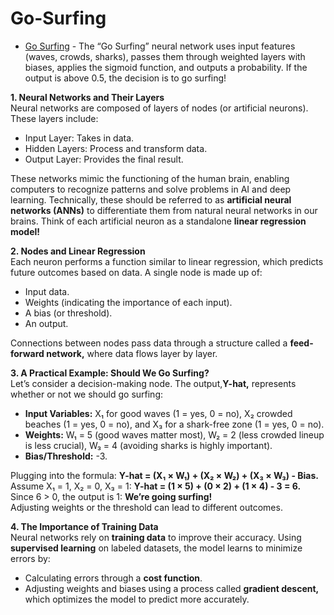 # Go-Surfing

* [Go Surfing](app.ipynb) - The “Go Surfing” neural network uses input features (waves, crowds, sharks), passes them through weighted layers with biases, applies the sigmoid function, and outputs a probability. If the output is above 0.5, the decision is to go surfing!

**1. Neural Networks and Their Layers**      
Neural networks are composed of layers of nodes (or artificial neurons). These layers include:     
* Input Layer: Takes in data.
* Hidden Layers: Process and transform data.
* Output Layer: Provides the final result.
  
These networks mimic the functioning of the human brain, enabling computers to recognize patterns and solve problems in AI and deep learning.
Technically, these should be referred to as **artificial neural networks (ANNs)** to differentiate them from natural neural networks in our brains.
Think of each artificial neuron as a standalone **linear regression model!**


**2. Nodes and Linear Regression**         
Each neuron performs a function similar to linear regression, which predicts future outcomes based on data. A single node is made up of:
* Input data.
* Weights (indicating the importance of each input).
* A bias (or threshold).
* An output.
  
Connections between nodes pass data through a structure called a **feed-forward network,** where data flows layer by layer.

**3. A Practical Example: Should We Go Surfing?**            
Let’s consider a decision-making node. The output,**Y-hat,** represents whether or not we should go surfing:

* **Input Variables:** X₁ for good waves (1 = yes, 0 = no), X₂ crowded beaches (1 = yes, 0 = no), and X₃ for a shark-free zone (1 = yes, 0 = no).     
* **Weights:** W₁ = 5 (good waves matter most), W₂ = 2 (less crowded lineup is less crucial), W₃ = 4 (avoiding sharks is highly important).     
* **Bias/Threshold:** -3.      
  
Plugging into the formula: **Y-hat = (X₁ × W₁) + (X₂ × W₂) + (X₃ × W₃) - Bias.**       
Assume X₁ = 1, X₂ = 0, X₃ = 1: **Y-hat = (1 × 5) + (0 × 2) + (1 × 4) - 3 = 6.**     
Since 6 > 0, the output is 1: **We’re going surfing!**    
Adjusting weights or the threshold can lead to different outcomes.          

**4. The Importance of Training Data**       
Neural networks rely on **training data** to improve their accuracy. Using **supervised learning** on labeled datasets, the model learns to minimize errors by:        
* Calculating errors through a **cost function**.      
* Adjusting weights and biases using a process called **gradient descent,** which optimizes the model to predict more accurately.
